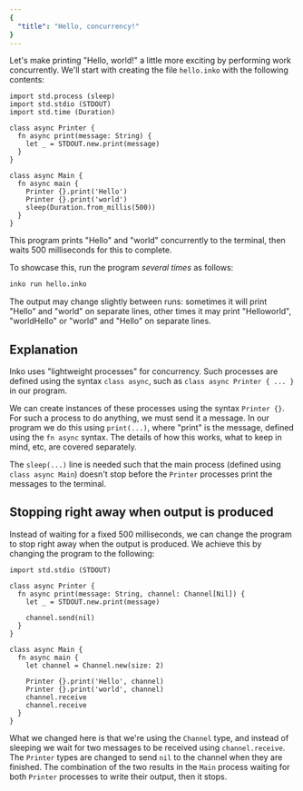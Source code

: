 ```yaml
---
{
  "title": "Hello, concurrency!"
}
---
```


Let's make printing "Hello, world!" a little more exciting by performing work
concurrently. We'll start with creating the file `hello.inko` with the following
contents:

```inko
import std.process (sleep)
import std.stdio (STDOUT)
import std.time (Duration)

class async Printer {
  fn async print(message: String) {
    let _ = STDOUT.new.print(message)
  }
}

class async Main {
  fn async main {
    Printer {}.print('Hello')
    Printer {}.print('world')
    sleep(Duration.from_millis(500))
  }
}
```

This program prints "Hello" and "world" concurrently to the terminal, then waits
500 milliseconds for this to complete.

To showcase this, run the program _several times_ as follows:

```bash
inko run hello.inko
```

The output may change slightly between runs: sometimes it will print "Hello" and
"world" on separate lines, other times it may print "Helloworld", "worldHello"
or "world" and "Hello" on separate lines.

## Explanation

Inko uses "lightweight processes" for concurrency. Such processes are defined
using the syntax `class async`, such as `class async Printer { ... }` in our
program.

We can create instances of these processes using the syntax `Printer {}`. For
such a process to do anything, we must send it a message. In our program we do
this using `print(...)`, where "print" is the message, defined using the
`fn async` syntax. The details of how this works, what to keep in mind, etc, are
covered separately.

The `sleep(...)` line is needed such that the main process (defined using
`class async Main`) doesn't stop before the `Printer` processes print the
messages to the terminal.

## Stopping right away when output is produced

Instead of waiting for a fixed 500 milliseconds, we can change the program to
stop right away when the output is produced. We achieve this by changing the
program to the following:

```inko
import std.stdio (STDOUT)

class async Printer {
  fn async print(message: String, channel: Channel[Nil]) {
    let _ = STDOUT.new.print(message)

    channel.send(nil)
  }
}

class async Main {
  fn async main {
    let channel = Channel.new(size: 2)

    Printer {}.print('Hello', channel)
    Printer {}.print('world', channel)
    channel.receive
    channel.receive
  }
}
```

What we changed here is that we're using the `Channel` type, and instead of
sleeping we wait for two messages to be received using `channel.receive`. The
`Printer` types are changed to send `nil` to the channel when they are finished.
The combination of the two results in the `Main` process waiting for both
`Printer` processes to write their output, then it stops.
